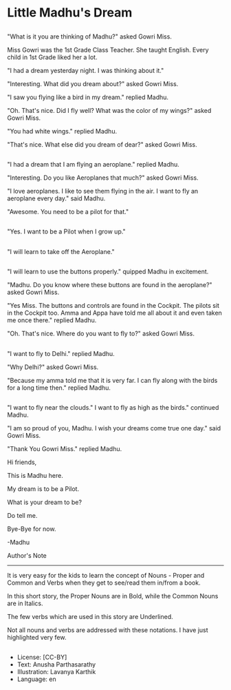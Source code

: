 # Little Madhu's Dream

##
"What is it you are thinking of Madhu?" asked Gowri Miss.

Miss Gowri was the 1st Grade Class Teacher. She taught English. Every child in 1st Grade liked her a lot.

"I had a dream yesterday night. I was thinking about it."

"Interesting. What did you dream about?" asked Gowri Miss.

"I saw you flying like a bird in my dream." replied Madhu.

"Oh. That's nice. Did I fly well? What was the color of my wings?" asked Gowri Miss.

"You had white wings." replied Madhu.

"That's nice. What else did you dream of dear?" asked Gowri Miss.

##
"I had a dream that I am flying an aeroplane." replied Madhu.

"Interesting. Do you like Aeroplanes that much?" asked Gowri Miss.

"I love aeroplanes. I like to see them flying in the air. I want to fly an aeroplane every day." said Madhu.

"Awesome. You need to be a pilot for that."

##
"Yes. I want to be a Pilot when I grow up."

##
"I will learn to take off the Aeroplane."

##
"I will learn to use the buttons properly." quipped Madhu in excitement.

"Madhu. Do you know where these buttons are found in the aeroplane?" asked Gowri Miss.

"Yes Miss. The buttons and controls are found in the Cockpit. The pilots sit in the Cockpit too. Amma and Appa have told me all about it and even taken me once there." replied Madhu.

"Oh. That's nice. Where do you want to fly to?" asked Gowri Miss.

##
"I want to fly to Delhi." replied Madhu.

"Why Delhi?" asked Gowri Miss.

"Because my amma told me that it is very far. I can fly along with the birds for a long time then." replied Madhu.

##
"I want to fly near the clouds." I want to fly as high as the birds." continued Madhu.

"I am so proud of you, Madhu. I wish your dreams come true one day." said Gowri Miss.

"Thank You Gowri Miss." replied Madhu.

Hi friends,

This is Madhu here.

My dream is to be a Pilot.

What is your dream to be?

Do tell me.

Bye-Bye for now.

-Madhu

Author's Note

--------------------

It is very easy for the kids to learn the concept of Nouns - Proper and Common and Verbs when they get to see/read them in/from a book.

In this short story, the Proper Nouns are in Bold, while the Common Nouns are in Italics.

The few verbs which are used in this story are Underlined.

Not all nouns and verbs are addressed with these notations. I have just highlighted very few.

##
* License: [CC-BY]
* Text: Anusha Parthasarathy
* Illustration: Lavanya Karthik
* Language: en
